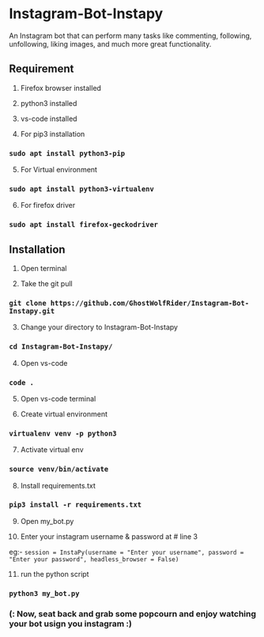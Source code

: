 # Instagram-Bot-Instapy
An Instagram bot that can perform many tasks like commenting, following, unfollowing, liking images, and much more great functionality.   

## Requirement 

1. Firefox browser installed

2. python3 installed

3. vs-code installed

4. For pip3 installation 
  
  ### ```sudo apt install python3-pip```

5. For Virtual environment 
  
  ### ```sudo apt install python3-virtualenv```

6. For firefox driver 
  
  ### ```sudo apt install firefox-geckodriver```

## Installation

1. Open terminal  

2. Take the git pull
  
  ### ```git clone https://github.com/GhostWolfRider/Instagram-Bot-Instapy.git```

3. Change your directory to Instagram-Bot-Instapy
  
  ### ```cd Instagram-Bot-Instapy/```

4. Open vs-code
  
  ### ```code .```

5. Open vs-code terminal

6. Create virtual environment
  
  ### ```virtualenv venv -p python3```

7. Activate virtual env
  
  ### ```source venv/bin/activate```

8. Install requirements.txt

  ### ```pip3 install -r requirements.txt```

9. Open my_bot.py

10. Enter your instagram username & password at # line 3

   eg:- ```session = InstaPy(username = "Enter your username", password = "Enter your password", headless_browser = False)``` 

11. run the python script

  ### ```python3 my_bot.py ```

### (: Now, seat back and grab some popcourn and enjoy watching your bot usign you instagram :) 
